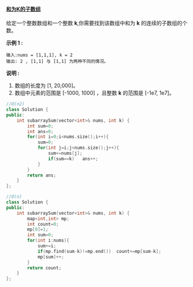 #### [和为K的子数组](https://leetcode-cn.com/problems/subarray-sum-equals-k/)

给定一个整数数组和一个整数 **k**,你需要找到该数组中和为 **k** 的连续的子数组的个数。

**示例 1 :**

```
输入:nums = [1,1,1], k = 2
输出: 2 , [1,1] 与 [1,1] 为两种不同的情况。
```

**说明 :**

1. 数组的长度为 [1, 20,000]。
2. 数组中元素的范围是 [-1000, 1000] ，且整数 **k** 的范围是 [-1e7, 1e7]。

```c++
//O(n2)
class Solution {
public:
    int subarraySum(vector<int>& nums, int k) {
        int sum=0;
        int ans=0;
        for(int i=0;i<nums.size();i++){
            sum=0;
            for(int j=i;j<nums.size();j++){
                sum+=nums[j];
                if(sum==k)   ans++;
            }
        }
        return ans;
    }
};

//O(n)
class Solution {
public:
    int subarraySum(vector<int>& nums, int k) {
        map<int,int> mp;
        int count=0;
        mp[0]=1;
        int sum=0;
        for(int i:nums){
            sum+=i;
            if(mp.find(sum-k)!=mp.end())  count+=mp[sum-k];
            mp[sum]++;
        }
        return count;
    }
};
```


